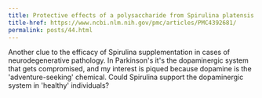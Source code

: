 ```yaml
---
title: Protective effects of a polysaccharide from Spirulina platensis on dopaminergic neurons in a Parkinson's disease model
title-href: https://www.ncbi.nlm.nih.gov/pmc/articles/PMC4392681/
permalink: posts/44.html
---
```


Another clue to the efficacy of Spirulina supplementation in cases of neurodegenerative pathology. In Parkinson's it's the dopaminergic system that gets compromised, and my interest is piqued because dopamine is the 'adventure-seeking' chemical. Could Spirulina support the dopaminergic system in 'healthy' individuals?